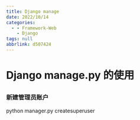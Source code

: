 ```yaml
---
title: Django manage
date: 2022/10/14
categories:
  - - Framework-Web
    - Django
tags: null
abbrlink: d507424
---
```



# Django manage.py 的使用 
## 
### 新建管理员账户
python manager.py createsuperuser